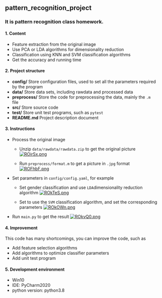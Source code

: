 ## pattern_recognition_project

### It is pattern recognition class homework.

#### 1. Content

- Feature extraction from the original image
- Use PCA or LDA algorithms for dimensionality reduction
- Classification using KNN and SVM classification algorithms
- Get the accuracy and running time

#### 2. Project structure

- **config/**   Store configuration files, used to set all the parameters required by the program
- **data/**   Store data sets, including rawdata and processed data
- **preprocess/**   Store the code for preprocessing the data, mainly the ```.m ``` file
- **src/**   Store source code
- **test/**   Store unit test programs, such as ```pytest```
- **README.md**   Project description document

#### 3. Instructions

- Process the original image
    - Unzip ```data/rawdata/rawdata.zip``` to get the original picture
    [![ROirSx.png](https://z3.ax1x.com/2021/07/08/ROirSx.png)](https://imgtu.com/i/ROirSx)

    - Run ```preprocess/format.m``` to get a picture in ```.jpg``` format
    [![ROFhbF.png](https://z3.ax1x.com/2021/07/08/ROFhbF.png)](https://imgtu.com/i/ROFhbF)

- Set parameters in ```config/config.yaml```, for example
    - Set gender classification and use ```LDA```dimensionality reduction algorithm
    [![ROkTeS.png](https://z3.ax1x.com/2021/07/08/ROkTeS.png)](https://imgtu.com/i/ROkTeS)

    - Set to use the ```SVM``` classification algorithm, and set the corresponding parameters
    [![ROkOWn.png](https://z3.ax1x.com/2021/07/08/ROkOWn.png)](https://imgtu.com/i/ROkOWn)

- Run ```main.py``` to get the result
[![ROkvQ0.png](https://z3.ax1x.com/2021/07/08/ROkvQ0.png)](https://imgtu.com/i/ROkvQ0)

#### 4. Improvement

This code has many shortcomings, you can improve the code, such as

- Add feature selection algorithms
- Add algorithms to optimize classifier parameters
- Add unit test program

#### 5. Development environment

- Win10
- IDE: PyCharm2020
- python version: python3.8